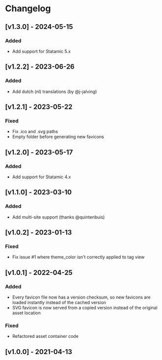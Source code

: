 # Changelog

## [v1.3.0] - 2024-05-15

### Added

* Add support for Statamic 5.x

## [v1.2.2] - 2023-06-26

### Added

* Add dutch (nl) translations (by @j-jalving)

## [v1.2.1] - 2023-05-22

### Fixed

* Fix .ico and .svg paths
* Empty folder before generating new favicons

## [v1.2.0] - 2023-05-17

### Added

* Add support for Statamic 4.x

## [v1.1.0] - 2023-03-10

### Added

* Add multi-site support (thanks @quintenbuis)

## [v1.0.2] - 2023-01-13

### Fixed

* Fix issue #1 where theme_color isn't correctly applied to tag view

## [v1.0.1] - 2022-04-25

### Added

* Every favicon file now has a version checksum, so new favicons are loaded instantly instead of the cached version
* SVG favicon is now served from a copied version instead of the original asset location

### Fixed

* Refactored asset container code

## [v1.0.0] - 2021-04-13

